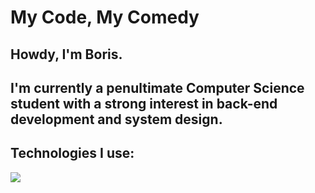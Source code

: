 <h1 align="left">My Code, My Comedy</h1>
<h2 align="left">Howdy, I'm Boris.</p>
<h2 align="left">I'm currently a penultimate Computer Science student with a strong interest in back-end development and system design.</p>
<h2 align="left">Technologies I use:</h3>
<p align="left">
  <img src="https://skillicons.dev/icons?i=java,py,ts,go,spring,react,html,css,git,docker" />
</p>

